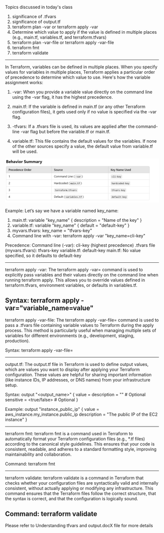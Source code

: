 Topics discussed in today's class
1. significance of .tfvars
2. significance of output.tf
3. terraform plan -var or terraform apply -var
4. Determine which value to apply if the  value is defined in multiple places (e.g., main.tf, variables.tf, and terraform.tfvars)
5. terraform plan -var-file <filename> or terraform apply -var-file <filename>
6. terraform fmt
7. terraform validate
----------------------------------------------------------------------------------

In Terraform, variables can be defined in multiple places. When you specify values for variables in multiple places, Terraform applies a particular order of precedence to determine which value to use. Here's how the variable assignment works:

1. -var: When you provide a variable value directly on the command line using the -var flag, it has the highest precedence.

2. main.tf: If the variable is defined in main.tf (or any other Terraform configuration files), it gets used only if no value is specified via the -var flag.

3. -tfvars: If a .tfvars file is used, its values are applied after the command-line -var flag but before the variable.tf or main.tf.

4. variable.tf: This file contains the default values for the variables. If none of the other sources specify a value, the default value from variable.tf will be used.

![alt text](image.png)

Example:
Let’s say we have a variable named key_name:
1. main.tf:
    variable "key_name" {
    description = "Name of the key"
    }
2. variable.tf:
    variable "key_name" {
    default = "default-key" 
    }
3. myvars.tfvars:
    key_name = "tfvars-key"
4. Command line with -var:
    terraform apply -var "key_name=cli-key"

Precedence:
Command line (-var): cli-key (highest precedence)
.tfvars file (myvars.tfvars): tfvars-key
variable.tf: default-key
main.tf: No value specified, so it defaults to default-key

----------------------------------------------------------------------------------------------

terraform apply -var: The terraform apply -var= command is used to explicitly pass variables and their values directly on the command line when running terraform apply. This allows you to override values defined in terraform.tfvars, environment variables, or defaults in variables.tf.

Syntax: terraform apply -var="variable_name=value"
--------------------------------------------------------------------------------------

terraform apply -var-file: The terraform apply -var-file= command is used to pass a .tfvars file containing variable values to Terraform during the apply process. This method is particularly useful when managing multiple sets of variables for different environments (e.g., development, staging, production).

Syntax: terraform apply -var-file=<filename>

----------------------------------------------------------------------------------------

output.tf: The output.tf file in Terraform is used to define output values, which are values you want to display after applying your Terraform configuration. These values are helpful for sharing important information (like instance IDs, IP addresses, or DNS names) from your infrastructure setup.

Syntax:
output "<output_name>" {
  value       = <value>
  description = "<description>" # Optional
  sensitive   = <true/false>    # Optional
}

Example:
output "instance_public_ip" {
  value       = aws_instance.my_instance.public_ip
  description = "The public IP of the EC2 instance"
}

------------------------------------------------------------------------------------------
terraform fmt: terraform fmt is a command used in Terraform to automatically format your Terraform configuration files (e.g., *.tf files) according to the canonical style guidelines. This ensures that your code is consistent, readable, and adheres to a standard formatting style, improving maintainability and collaboration.

Command: terraform fmt

--------------------------------------------------------------------------------------------

terraform validate: terraform validate is a command in Terraform that checks whether your configuration files are syntactically valid and internally consistent, without actually applying or modifying any infrastructure. This command ensures that the Terraform files follow the correct structure, that the syntax is correct, and that the configuration is logically sound.

Command: terraform validate
-----------------------------------------------------------------------
Please refer to Understanding tfvars and output.docX file for more details